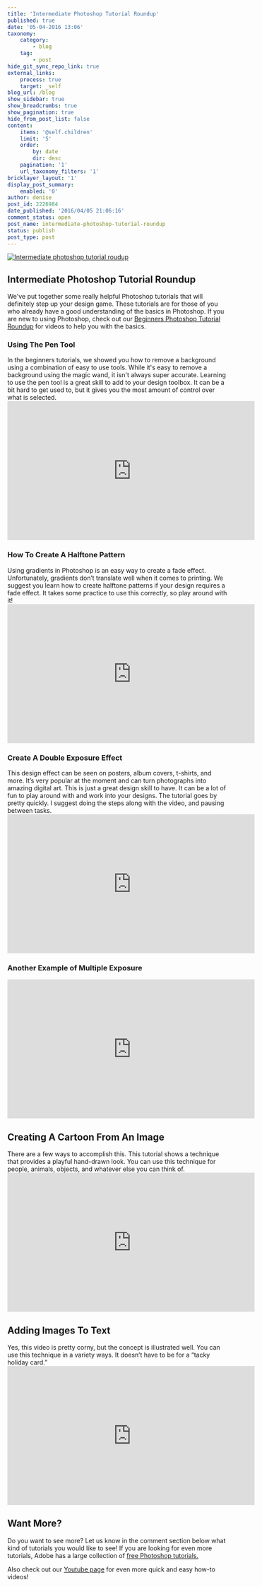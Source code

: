 ```yaml
---
title: 'Intermediate Photoshop Tutorial Roundup'
published: true
date: '05-04-2016 13:06'
taxonomy:
    category:
        - blog
    tag:
        - post
hide_git_sync_repo_link: true
external_links:
    process: true
    target: _self
blog_url: /blog
show_sidebar: true
show_breadcrumbs: true
show_pagination: true
hide_from_post_list: false
content:
    items: '@self.children'
    limit: '5'
    order:
        by: date
        dir: desc
    pagination: '1'
    url_taxonomy_filters: '1'
bricklayer_layout: '1'
display_post_summary:
    enabled: '0'
author: denise
post_id: 2226984
date_published: '2016/04/05 21:06:16'
comment_status: open
post_name: intermediate-photoshop-tutorial-roundup
status: publish
post_type: post
---
```


[![Intermediate photoshop tutorial roudup](https://printaura.com/wp-content/uploads/2016/04/PS-tutorial-Round-up-banner-copy-copy.jpg)](https://blog.printaura.com/blog/art-resources/intermediate-photoshop-tutorial-roundup)

<h2>Intermediate Photoshop Tutorial Roundup</h2>
We've put together some really helpful Photoshop tutorials that will definitely step up your design game. These tutorials are for those of you who already have a good understanding of the basics in Photoshop. If you are new to using Photoshop, check out our <a href="https://printaura.com/beginners-photoshop-tutorial-roundup/" target="_blank">Beginners Photoshop Tutorial Roundup</a> for videos to help you with the basics.
<h3>Using The Pen Tool</h3>
In the beginners tutorials, we showed you how to remove a background using a combination of easy to use tools. While it's easy to remove a background using the magic wand, it isn't always super accurate. Learning to use the pen tool is a great skill to add to your design toolbox. It can be a bit hard to get used to, but it gives you the most amount of control over what is selected.

<iframe src="https://www.youtube.com/embed/6WJj6iNr6K0" width="560" height="315" frameborder="0" allowfullscreen="allowfullscreen"></iframe>
<h3>How To Create A Halftone Pattern</h3>
Using gradients in Photoshop is an easy way to create a fade effect. Unfortunately, gradients don’t translate well when it comes to printing. We suggest you learn how to create halftone patterns if your design requires a fade effect. It takes some practice to use this correctly, so play around with it!

<iframe src="https://www.youtube.com/embed/-VRp_PS2psM" width="560" height="315" frameborder="0" allowfullscreen="allowfullscreen"></iframe>
<h3>Create A Double Exposure Effect</h3>
This design effect can be seen on posters, album covers, t-shirts, and more. It’s very popular at the moment and can turn photographs into amazing digital art. This is just a great design skill to have. It can be a lot of fun to play around with and work into your designs. The tutorial goes by pretty quickly. I suggest doing the steps along with the video, and pausing between tasks.

<iframe src="https://www.youtube.com/embed/OstULPg8GzA" width="560" height="315" frameborder="0" allowfullscreen="allowfullscreen"></iframe>
<h3>Another Example of Multiple Exposure</h3>
<iframe src="https://www.youtube.com/embed/cGlx3YNZ-4o?list=PLV7ksGW5qlnElI_dVslbIFrKdqugRlElj" width="560" height="315" frameborder="0" allowfullscreen="allowfullscreen"></iframe>
<h2>Creating A Cartoon From An Image</h2>
There are a few ways to accomplish this. This tutorial shows a technique that provides a playful hand-drawn look. You can use this technique for people, animals, objects, and whatever else you can think of.

<iframe src="https://www.youtube.com/embed/HCjdGrv5V24" width="560" height="315" frameborder="0" allowfullscreen="allowfullscreen"></iframe>
<h2>Adding Images To Text</h2>
Yes, this video is pretty corny, but the concept is illustrated well. You can use this technique in a variety ways. It doesn’t have to be for a “tacky holiday card.”

<iframe src="https://www.youtube.com/embed/ervZqx2N-8c" width="560" height="315" frameborder="0" allowfullscreen="allowfullscreen"></iframe>
<h2>Want More?</h2>
Do you want to see more? Let us know in the comment section below what kind of tutorials you would like to see! If you are looking for even more tutorials, Adobe has a large collection of <a href="https://helpx.adobe.com/photoshop/tutorials.html" target="_blank">free Photoshop tutorials.</a>

Also check out our <a href="https://www.youtube.com/user/printaura" target="_blank">Youtube page</a> for even more quick and easy how-to videos!